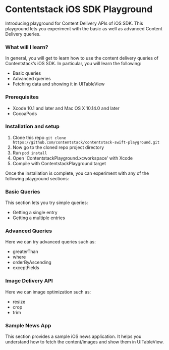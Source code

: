 # Contentstack iOS SDK Playground
Introducing playground for Content Delivery APIs of iOS SDK. This playground lets you experiment with the basic as well as advanced Content Delivery queries.

### What will I learn?
In general, you will get to learn how to use the content delivery queries of Contentstack’s iOS SDK. In particular, you will learn the following:
- Basic queries
- Advanced queries
- Fetching data and showing it in UITableView

### Prerequisites
- Xcode 10.1 and later and Mac OS X 10.14.0 and later
- CocoaPods

### Installation and setup
1. Clone this repo `git clone https://github.com/contentstack/contentstack-swift-playground.git`
1. Now go to the cloned repo project directory
1. Run `pod install`
1. Open 'ContentstackPlayground.xcworkspace' with Xcode
1. Compile with ContentstackPlayground target

Once the installation is complete, you can experiment with any of the following playground sections:

### Basic Queries
This section lets you try simple queries:
- Getting a single entry
- Getting a multiple entries

### Advanced Queries
Here we can try advanced queries such as:
- greaterThan
- where
- orderByAscending
- exceptFields

### Image Delivery API
Here we can image optimization such as:
- resize
- crop
- trim

### Sample News App
This section provides a sample iOS news application. It helps you understand how to fetch the content/images and show them in UITableView.

